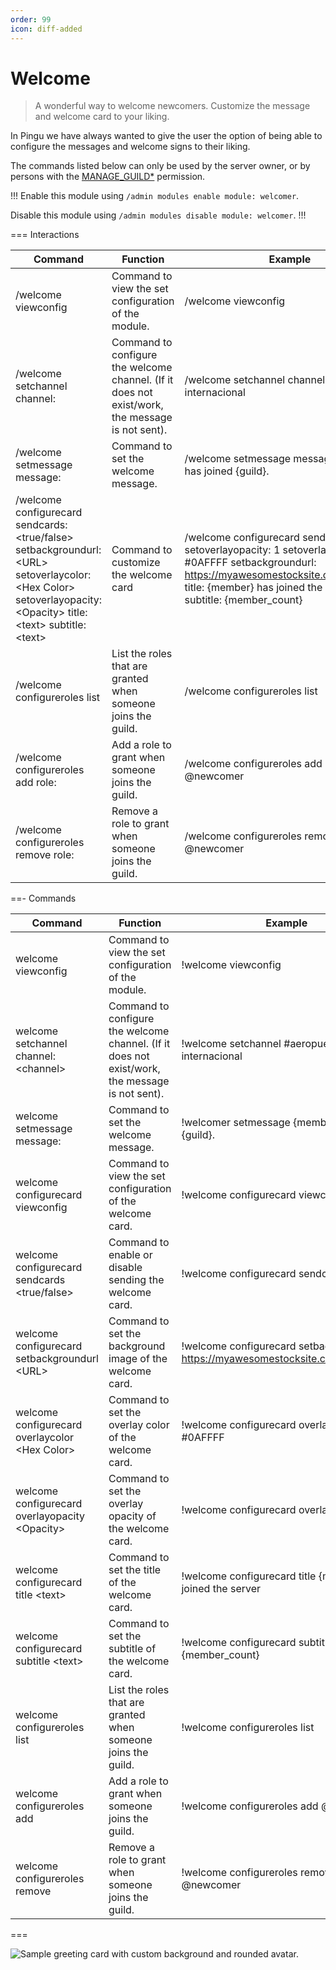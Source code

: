 ```yaml
---
order: 99
icon: diff-added
---
```


# Welcome
> A wonderful way to welcome newcomers. Customize the message and welcome card to your liking.

In Pingu we have always wanted to give the user the option of being able to configure the messages and welcome signs to their liking.

The commands listed below can only be used by the server owner, or by persons with the [MANAGE_GUILD\*](https://discord.com/developers/docs/topics/permissions) permission.

!!!
Enable this module using `/admin modules enable module: welcomer`.

Disable this module using `/admin modules disable module: welcomer`.
!!!

<!-- markdown-link-check-disable -->
=== Interactions

| Command | Function | Example |
| --- | --- | --- |
| /welcome viewconfig | Command to view the set configuration of the module. | /welcome viewconfig |
| /welcome setchannel channel: <channel> | Command to configure the welcome channel. (If it does not exist/work, the message is not sent). | /welcome setchannel channel:#aeropuerto-internacional |
| /welcome setmessage message: | Command to set the welcome message. | /welcome setmessage message:{member} has joined {guild}. |
| /welcome configurecard sendcards: \<true/false> setbackgroundurl: \<URL> setoverlaycolor: \<Hex Color> setoverlayopacity: \<Opacity> title: \<text> subtitle: \<text> | Command to customize the welcome card | /welcome configurecard sendcards: true setoverlayopacity: 1 setoverlaycolor: #0AFFFF setbackgroundurl: https://myawesomestocksite.com/photo.png title: {member} has joined the server subtitle: {member_count} |
| /welcome configureroles list | List the roles that are granted when someone joins the guild. | /welcome configureroles list |
| /welcome configureroles add role: <role> | Add a role to grant when someone joins the guild. | /welcome configureroles add role: @newcomer |
| /welcome configureroles remove role: <role> | Remove a role to grant when someone joins the guild. | /welcome configureroles remove role: @newcomer |

==- Commands

| Command | Function | Example |
| --- | --- | --- |
| welcome viewconfig | Command to view the set configuration of the module. | !welcome viewconfig |
| welcome setchannel channel: \<channel> | Command to configure the welcome channel. (If it does not exist/work, the message is not sent). | !welcome setchannel #aeropuerto-internacional |
| welcome setmessage message: | Command to set the welcome message. | !welcomer setmessage {member} has joined {guild}. |
| welcome configurecard viewconfig | Command to view the set configuration of the welcome card. | !welcome configurecard viewconfig |
| welcome configurecard sendcards \<true/false> | Command to enable or disable sending the welcome card. | !welcome configurecard sendcards true |
| welcome configurecard setbackgroundurl \<URL> | Command to set the background image of the welcome card. | !welcome configurecard setbackgroundurl https://myawesomestocksite.com/photo.png |
| welcome configurecard overlaycolor \<Hex Color> | Command to set the overlay color of the welcome card. | !welcome configurecard overlaycolor #0AFFFF |
| welcome configurecard overlayopacity \<Opacity> | Command to set the overlay opacity of the welcome card. | !welcome configurecard overlayopacity 1 |
| welcome configurecard title \<text> | Command to set the title of the welcome card. | !welcome configurecard title {member} has joined the server |
| welcome configurecard subtitle \<text> | Command to set the subtitle of the welcome card. | !welcome configurecard subtitle {member_count} |
| welcome configureroles list | List the roles that are granted when someone joins the guild. | !welcome configureroles list |
| welcome configureroles add <role> | Add a role to grant when someone joins the guild. | !welcome configureroles add @newcomer |
| welcome configureroles remove <role> | Remove a role to grant when someone joins the guild. | !welcome configureroles remove @newcomer |

===
<!-- markdown-link-check-enable -->

![Sample greeting card with custom background and rounded avatar.](https://cdn.discordapp.com/attachments/883335734608670720/928767503830757437/yboqcdLDOieWRDxPbUxUcWrLIuradzdc.png)
